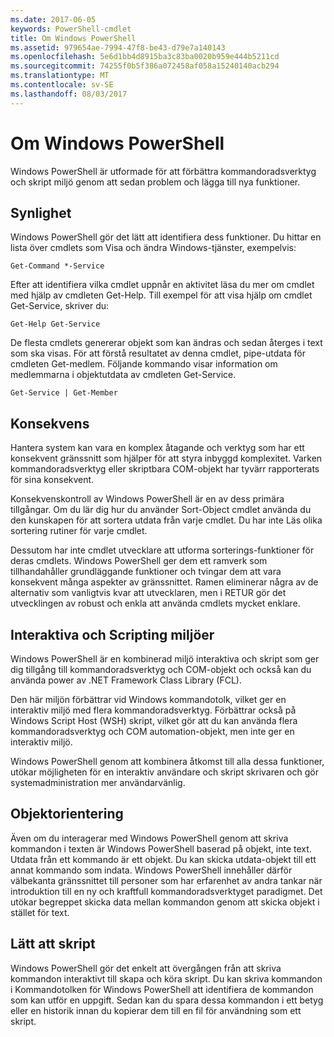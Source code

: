 ```yaml
---
ms.date: 2017-06-05
keywords: PowerShell-cmdlet
title: Om Windows PowerShell
ms.assetid: 979654ae-7994-47f8-be43-d79e7a140143
ms.openlocfilehash: 5e6d1bb4d8915ba3c83ba0020b959e444b5211cd
ms.sourcegitcommit: 74255f0b5f386a072458af058a15240140acb294
ms.translationtype: MT
ms.contentlocale: sv-SE
ms.lasthandoff: 08/03/2017
---
```

# <a name="about-windows-powershell"></a>Om Windows PowerShell
Windows PowerShell är utformade för att förbättra kommandoradsverktyg och skript miljö genom att sedan problem och lägga till nya funktioner.

## <a name="discoverability"></a>Synlighet
Windows PowerShell gör det lätt att identifiera dess funktioner. Du hittar en lista över cmdlets som Visa och ändra Windows-tjänster, exempelvis:

```
Get-Command *-Service
```

Efter att identifiera vilka cmdlet uppnår en aktivitet läsa du mer om cmdlet med hjälp av cmdleten Get-Help. Till exempel för att visa hjälp om cmdlet Get-Service, skriver du:

```
Get-Help Get-Service
```
De flesta cmdlets genererar objekt som kan ändras och sedan återges i text som ska visas. För att förstå resultatet av denna cmdlet, pipe-utdata för cmdleten Get-medlem. Följande kommando visar information om medlemmarna i objektutdata av cmdleten Get-Service.

```
Get-Service | Get-Member
```

## <a name="consistency"></a>Konsekvens
Hantera system kan vara en komplex åtagande och verktyg som har ett konsekvent gränssnitt som hjälper för att styra inbyggd komplexitet. Varken kommandoradsverktyg eller skriptbara COM-objekt har tyvärr rapporterats för sina konsekvent.

Konsekvenskontroll av Windows PowerShell är en av dess primära tillgångar. Om du lär dig hur du använder Sort-Object cmdlet använda du den kunskapen för att sortera utdata från varje cmdlet. Du har inte Läs olika sortering rutiner för varje cmdlet.

Dessutom har inte cmdlet utvecklare att utforma sorterings-funktioner för deras cmdlets. Windows PowerShell ger dem ett ramverk som tillhandahåller grundläggande funktioner och tvingar dem att vara konsekvent många aspekter av gränssnittet. Ramen eliminerar några av de alternativ som vanligtvis kvar att utvecklaren, men i RETUR gör det utvecklingen av robust och enkla att använda cmdlets mycket enklare.

## <a name="interactive-and-scripting-environments"></a>Interaktiva och Scripting miljöer
Windows PowerShell är en kombinerad miljö interaktiva och skript som ger dig tillgång till kommandoradsverktyg och COM-objekt och också kan du använda power av .NET Framework Class Library (FCL).

Den här miljön förbättrar vid Windows kommandotolk, vilket ger en interaktiv miljö med flera kommandoradsverktyg. Förbättrar också på Windows Script Host (WSH) skript, vilket gör att du kan använda flera kommandoradsverktyg och COM automation-objekt, men inte ger en interaktiv miljö.

Windows PowerShell genom att kombinera åtkomst till alla dessa funktioner, utökar möjligheten för en interaktiv användare och skript skrivaren och gör systemadministration mer användarvänlig.

## <a name="object-orientation"></a>Objektorientering
Även om du interagerar med Windows PowerShell genom att skriva kommandon i texten är Windows PowerShell baserad på objekt, inte text. Utdata från ett kommando är ett objekt. Du kan skicka utdata-objekt till ett annat kommando som indata. Windows PowerShell innehåller därför välbekanta gränssnittet till personer som har erfarenhet av andra tankar när introduktion till en ny och kraftfull kommandoradsverktyget paradigmet. Det utökar begreppet skicka data mellan kommandon genom att skicka objekt i stället för text.

## <a name="easy-transition-to-scripting"></a>Lätt att skript
Windows PowerShell gör det enkelt att övergången från att skriva kommandon interaktivt till skapa och köra skript. Du kan skriva kommandon i Kommandotolken för Windows PowerShell att identifiera de kommandon som kan utför en uppgift. Sedan kan du spara dessa kommandon i ett betyg eller en historik innan du kopierar dem till en fil för användning som ett skript.

